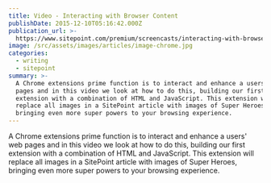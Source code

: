 ```yaml
---
title: Video - Interacting with Browser Content
publishDate: 2015-12-10T05:16:42.000Z
publication_url: >-
  https://www.sitepoint.com/premium/screencasts/interacting-with-browser-content-from-your-chrome-extension
image: /src/assets/images/articles/image-chrome.jpg
categories:
  - writing
  - sitepoint
summary: >-
  A Chrome extensions prime function is to interact and enhance a users' web
  pages and in this video we look at how to do this, building our first
  extension with a combination of HTML and JavaScript. This extension will
  replace all images in a SitePoint article with images of Super Heroes,
  bringing even more super powers to your browsing experience.
---
```


A Chrome extensions prime function is to interact and enhance a users' web pages and in this video we look at how to do this, building our first extension with a combination of HTML and JavaScript. This extension will replace all images in a SitePoint article with images of Super Heroes, bringing even more super powers to your browsing experience.
